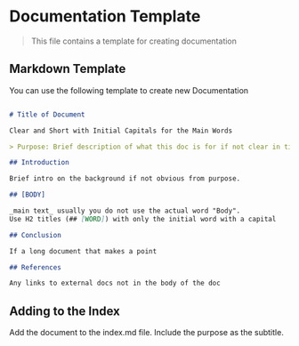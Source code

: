 # Documentation Template

> This file contains a template for creating documentation

## Markdown Template

You can use the following template to create new Documentation

```markdown

# Title of Document

Clear and Short with Initial Capitals for the Main Words

> Purpose: Brief description of what this doc is for if not clear in title

## Introduction

Brief intro on the background if not obvious from purpose.

## [BODY]

_main text_ usually you do not use the actual word "Body".
Use H2 titles (## [WORD]) with only the initial word with a capital

## Conclusion

If a long document that makes a point

## References

Any links to external docs not in the body of the doc
```

## Adding to the Index

Add the document to the index.md file. Include the purpose as the subtitle.
